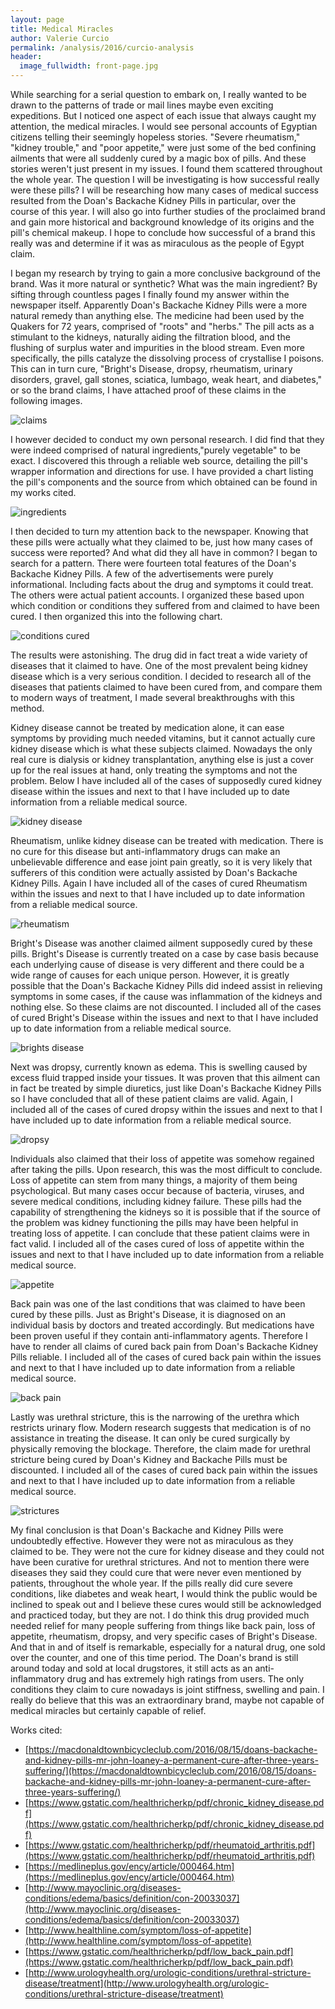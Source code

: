 ```yaml
---
layout: page
title: Medical Miracles
author: Valerie Curcio
permalink: /analysis/2016/curcio-analysis
header:
  image_fullwidth: front-page.jpg
---
```

While searching for a serial question to embark on, I really wanted to be drawn
to the patterns of trade or mail lines maybe even exciting expeditions.  But
I noticed one aspect of each issue that always caught my attention, the medical
miracles.  I would see personal accounts of Egyptian citizens telling their
seemingly hopeless stories.  "Severe rheumatism," "kidney trouble," and "poor
appetite," were just some of the bed confining ailments that were all suddenly
cured by a magic box of pills.  And these stories weren't just present in my issues.
I found them scattered throughout the whole year.  The question I will be
investigating is how successful really were these pills? I will be
researching how many cases of medical success resulted from the Doan's Backache
Kidney Pills in particular, over the course of this year.  I will also go into
further studies of the proclaimed brand and gain more historical and background
knowledge of its origins and the pill's chemical makeup.  I hope to conclude
how successful of a brand this really was and determine if it was as miraculous
as the people of Egypt claim.

I began my research by trying to gain a more conclusive background of the
brand.  Was it more natural or synthetic? What was the main ingredient? By
sifting through countless pages I finally found my answer within the newspaper
itself.   Apparently Doan's Backache Kidney Pills were a more natural remedy
than anything else.  The medicine had been used by the Quakers for 72 years,
comprised of "roots" and "herbs."  The pill acts as a stimulant to the kidneys,
naturally aiding the filtration blood, and the flushing of surplus water and
impurities in the blood stream.  Even more specifically, the pills catalyze the
dissolving process of crystallise I poisons.  This can in turn cure, "Bright's
Disease, dropsy, rheumatism, urinary disorders, gravel, gall stones, sciatica,
lumbago, weak heart, and diabetes," or so the brand claims, I have attached proof
of these claims in the following images.

![claims](https://github.com/dig-eg-gaz/dig-eg-gaz.github.io/blob/master/images/analysis-images/curcio-claims.png?raw=true)

I however decided to conduct my own personal research.  I did find that they
were indeed comprised of natural ingredients,"purely vegetable" to be exact.  I
discovered this through a reliable web source, detailing the pill's wrapper
information and directions for use.  I have provided a chart listing the
pill's components and the source from which obtained can be found in my works
cited.

![ingredients](https://github.com/dig-eg-gaz/dig-eg-gaz.github.io/blob/master/images/analysis-images/curcio-ingredients.png?raw=true)

I then decided to turn my attention back to the newspaper.  Knowing that
these pills were actually what they claimed to be, just how many cases of success
were reported?  And what did they all have in common?  I began to search for a
pattern.  There were fourteen total features of the Doan's Backache Kidney Pills.
A few of the advertisements were purely informational.  Including facts about the
drug and symptoms it could treat.  The others were actual patient accounts.  I
organized these based upon which condition or conditions they suffered from and
claimed to have  been cured.  I then organized this into the following chart.

![conditions cured](https://github.com/dig-eg-gaz/dig-eg-gaz.github.io/blob/master/images/analysis-images/curcio-conditions-cured.png?raw=true)

The results were astonishing.  The drug did in fact treat a wide variety of
diseases that it claimed to have.  One of the most prevalent being kidney disease
which is a very serious condition.  I decided to research all of the diseases
that patients claimed to have been cured from, and compare them to modern ways of
treatment, I made several breakthroughs with this method.

Kidney disease cannot be treated by medication alone, it can ease symptoms
by providing much needed vitamins, but it cannot actually cure kidney disease
which is what these subjects claimed.  Nowadays the only real cure is dialysis or
kidney transplantation, anything else is just a cover up for the real issues at hand,
only treating the symptoms and not the problem.  Below I have included all of the
cases of supposedly cured kidney disease within the issues and next to that I have
included up to date information from a reliable medical source.

![kidney disease](https://github.com/dig-eg-gaz/dig-eg-gaz.github.io/blob/master/images/analysis-images/curcio-kidney-disease.png?raw=true)

Rheumatism, unlike kidney disease can be treated with medication.  There is
no cure for this disease but anti-inflammatory drugs can make an unbelievable
difference and ease joint pain greatly, so it is very likely that sufferers of
this condition were actually assisted by Doan's Backache Kidney Pills.  Again I
have included all of the cases of cured Rheumatism within the issues and next to
that I have included up to date information from a reliable medical source.

![rheumatism](https://github.com/dig-eg-gaz/dig-eg-gaz.github.io/blob/master/images/analysis-images/curcio-rheumatism.png?raw=true)

Bright's Disease was another claimed ailment supposedly cured by these pills.
Bright's Disease is currently treated on a case by case basis because each
underlying cause of disease is very different and there could be a wide range of
causes for each unique person.  However, it is greatly possible that the Doan's
Backache Kidney Pills did indeed assist in relieving symptoms in some cases,
if the cause was inflammation of the kidneys and nothing else.  So these claims
are not discounted.  I included all of the cases of cured Bright's Disease within
the issues and next to that I have included up to date information from a
reliable medical source.

![brights disease](https://github.com/dig-eg-gaz/dig-eg-gaz.github.io/blob/master/images/analysis-images/curcio-brights-disease.png?raw=true)

Next was dropsy, currently known as edema.  This is swelling caused by
excess fluid trapped inside your tissues.  It was proven that this ailment can
in fact be treated by simple diuretics, just like Doan's Backache Kidney Pills
so I have concluded that all of these patient claims are valid.  Again, I
included all of the cases of cured dropsy within the issues and next to that I
have included up to date information from a reliable medical source.

![dropsy](https://github.com/dig-eg-gaz/dig-eg-gaz.github.io/blob/master/images/analysis-images/curcio-dropsy.png?raw=true)

Individuals also claimed that their loss of appetite was somehow regained
after taking the pills.  Upon research, this was the most difficult to conclude.
Loss of appetite can stem from many things, a majority of them being
psychological.  But many cases occur because of bacteria, viruses, and severe
medical conditions, including kidney failure.  These pills had the capability of
strengthening the kidneys so it is possible that if the source of the problem
was kidney functioning the pills may have been helpful in treating loss of
appetite.  I can conclude that these patient claims were in fact valid.  I
included all of the cases cured of loss of appetite within the issues and next to
that I have included up to date information from a reliable medical source.

![appetite](https://github.com/dig-eg-gaz/dig-eg-gaz.github.io/blob/master/images/analysis-images/curcio-appetite.png?raw=true)

Back pain was one of the last conditions that was claimed to have been
cured by these pills.  Just as Bright's Disease, it is diagnosed on an
individual basis by doctors and treated accordingly.  But medications have been
proven useful if they contain anti-inflammatory agents.  Therefore I have to
render all claims of cured back pain from Doan's Backache Kidney Pills reliable.
I included all of the cases of cured back pain within the issues and next to that I
have included up to date information from a reliable medical source.

![back pain](https://github.com/dig-eg-gaz/dig-eg-gaz.github.io/blob/master/images/analysis-images/curcio-back-pain.png?raw=true)

Lastly was urethral stricture, this is the narrowing of the urethra which
restricts urinary flow.  Modern research suggests that medication is of no
assistance in treating the disease.  It can only be cured surgically by physically
removing the blockage.  Therefore, the claim made for urethral stricture being
cured by Doan's Kidney and Backache Pills must be discounted.  I included all of
the cases of cured back pain within the issues and next to that I have included
up to date information from a reliable medical source.

![strictures](https://github.com/dig-eg-gaz/dig-eg-gaz.github.io/blob/master/images/analysis-images/curcio-strictures.png?raw=true)

My final conclusion is that Doan's Backache and Kidney Pills were
undoubtedly effective.  However they were not as miraculous as they claimed to be.
They were not the cure for kidney disease and they could not have been curative
for urethral strictures.  And not to mention there were diseases they said they
could cure that were never even mentioned by patients, throughout the whole year.
If the pills really did cure severe conditions, like diabetes and weak heart, I
would think the public would be inclined to speak out and I believe these cures
would still be acknowledged and practiced today, but they are not.  I do think
this drug provided much needed relief for many people suffering from things like
back pain, loss of appetite, rheumatism, dropsy, and very specific cases of
Bright's Disease.  And that in and of itself is remarkable, especially for a natural
drug, one sold over the counter, and one of this time period.  The Doan's brand
is still around today and sold at local drugstores, it still acts as an anti-
inflammatory drug and has extremely high ratings from users.  The only conditions
they claim to cure nowadays is joint stiffness, swelling and pain.  I really do
believe that this was an extraordinary brand, maybe not capable of medical
miracles but certainly capable of relief.

Works cited:
- [https://macdonaldtownbicycleclub.com/2016/08/15/doans-backache-and-kidney-pills-mr-john-loaney-a-permanent-cure-after-three-years-suffering/](https://macdonaldtownbicycleclub.com/2016/08/15/doans-backache-and-kidney-pills-mr-john-loaney-a-permanent-cure-after-three-years-suffering/)
- [https://www.gstatic.com/healthricherkp/pdf/chronic_kidney_disease.pdf](https://www.gstatic.com/healthricherkp/pdf/chronic_kidney_disease.pdf)
- [https://www.gstatic.com/healthricherkp/pdf/rheumatoid_arthritis.pdf](https://www.gstatic.com/healthricherkp/pdf/rheumatoid_arthritis.pdf)
- [https://medlineplus.gov/ency/article/000464.htm](https://medlineplus.gov/ency/article/000464.htm)
- [http://www.mayoclinic.org/diseases-conditions/edema/basics/definition/con-20033037](http://www.mayoclinic.org/diseases-conditions/edema/basics/definition/con-20033037)
- [http://www.healthline.com/symptom/loss-of-appetite](http://www.healthline.com/symptom/loss-of-appetite)
- [https://www.gstatic.com/healthricherkp/pdf/low_back_pain.pdf](https://www.gstatic.com/healthricherkp/pdf/low_back_pain.pdf)
- [http://www.urologyhealth.org/urologic-conditions/urethral-stricture-disease/treatment](http://www.urologyhealth.org/urologic-conditions/urethral-stricture-disease/treatment) 
